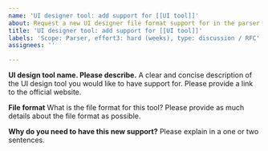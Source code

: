 ```yaml
---
name: 'UI designer tool: add support for [[UI tool]]'
about: Request a new UI designer file format support for in the parser.
title: 'UI designer tool: add support for [[UI tool]]'
labels: 'Scope: Parser, effort3: hard (weeks), type: discussion / RFC'
assignees: ''

---
```


**UI design tool name. Please describe.**
A clear and concise description of the UI design tool you would like to have support for. Please provide a link to the official website.

**File format**
What is the file format for this tool? Please provide as much details about the file format as possible.

**Why do you need to have this new support?**
Please explain in a one or two sentences.
